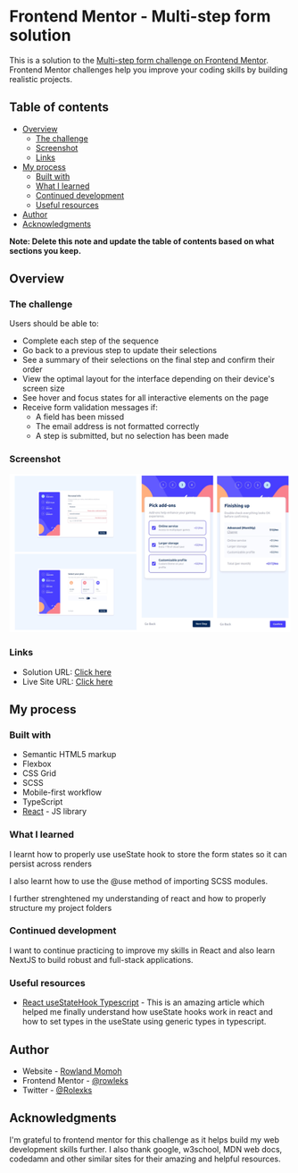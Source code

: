 # Frontend Mentor - Multi-step form solution

This is a solution to the [Multi-step form challenge on Frontend Mentor](https://www.frontendmentor.io/challenges/multistep-form-YVAnSdqQBJ). Frontend Mentor challenges help you improve your coding skills by building realistic projects. 

## Table of contents

- [Overview](#overview)
  - [The challenge](#the-challenge)
  - [Screenshot](#screenshot)
  - [Links](#links)
- [My process](#my-process)
  - [Built with](#built-with)
  - [What I learned](#what-i-learned)
  - [Continued development](#continued-development)
  - [Useful resources](#useful-resources)
- [Author](#author)
- [Acknowledgments](#acknowledgments)

**Note: Delete this note and update the table of contents based on what sections you keep.**

## Overview

### The challenge

Users should be able to:

- Complete each step of the sequence
- Go back to a previous step to update their selections
- See a summary of their selections on the final step and confirm their order
- View the optimal layout for the interface depending on their device's screen size
- See hover and focus states for all interactive elements on the page
- Receive form validation messages if:
  - A field has been missed
  - The email address is not formatted correctly
  - A step is submitted, but no selection has been made

### Screenshot
![](./public/screenshot.png)




### Links

- Solution URL: [Click here](https://www.frontendmentor.io/solutions/multi-step-form-knnr6mBgU0)
- Live Site URL: [Click here](https://fe-multistep-form.netlify.app/)

## My process

### Built with

- Semantic HTML5 markup
- Flexbox
- CSS Grid
- SCSS
- Mobile-first workflow
- TypeScript
- [React](https://reactjs.org/) - JS library


### What I learned

I learnt how to properly use useState hook to store the form states so it can persist across renders

I also learnt how to use the @use method of importing SCSS modules.

I further strenghtened my understanding of react and how to properly structure my project folders


### Continued development

I want to continue practicing to improve my skills in React and also learn NextJS to build robust and full-stack applications.


### Useful resources

- [React useStateHook Typescript](https://codedamn.com/news/reactjs/usestate-hook-typescript) - This is an amazing article which helped me finally understand how useState hooks work in react and how to set types in the useState using generic types in typescript.

## Author

- Website - [Rowland Momoh](https://rowland-momoh.netlify.app/://www.your-site.com)
- Frontend Mentor - [@rowleks](https://www.frontendmentor.io/profile/rowleks)
- Twitter - [@Rolexks](https://x.com/Rolexks)


## Acknowledgments

I'm grateful to frontend mentor for this challenge as it helps build my web development skills further. I also thank google, w3school, MDN web docs, codedamn and other similar sites for their amazing and helpful resources.
